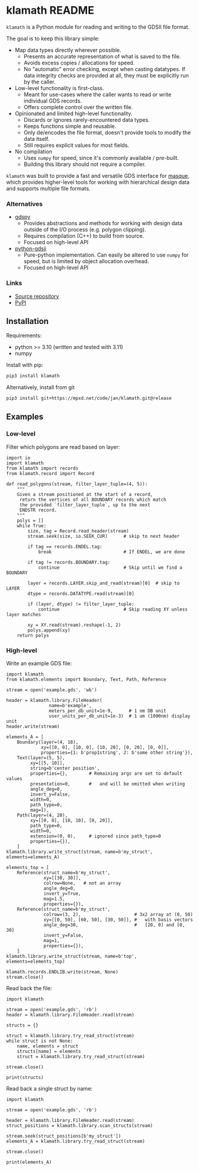 # klamath README

`klamath` is a Python module for reading and writing to the GDSII file format.

The goal is to keep this library simple:
- Map data types directly wherever possible.
    * Presents an accurate representation of what is saved to the file.
    * Avoids excess copies / allocations for speed.
    * No "automatic" error checking, except when casting datatypes.
        If data integrity checks are provided at all, they must be
        explicitly run by the caller.
- Low-level functionality is first-class.
    * Meant for use-cases where the caller wants to read or write
         individual GDS records.
    * Offers complete control over the written file.
- Opinionated and limited high-level functionality.
    * Discards or ignores rarely-encountered data types.
    * Keeps functions simple and reusable.
    * Only de/encodes the file format, doesn't provide tools to modify
        the data itself.
    * Still requires explicit values for most fields.
- No compilation
    * Uses `numpy` for speed, since it's commonly available / pre-built.
    * Building this library should not require a compiler.

`klamath` was built to provide a fast and versatile GDS interface for
 [masque](https://mpxd.net/code/jan/masque), which provides higher-level
 tools for working with hierarchical design data and supports multiple
 file formats.


### Alternatives
- [gdspy](https://github.com/heitzmann/gdspy)
    * Provides abstractions and methods for working with design data
        outside of the I/O process (e.g. polygon clipping).
    * Requires compilation (C++) to build from source.
    * Focused on high-level API
- [python-gdsii](https://pypi.org/project/python-gdsii)
    * Pure-python implementation. Can easily be altered to use `numpy`
        for speed, but is limited by object allocation overhead.
    * Focused on high-level API


### Links
- [Source repository](https://mpxd.net/code/jan/klamath)
- [PyPI](https://pypi.org/project/klamath)


## Installation

Requirements:
* python >= 3.10 (written and tested with 3.11)
* numpy


Install with pip:
```bash
pip3 install klamath
```

Alternatively, install from git
```bash
pip3 install git+https://mpxd.net/code/jan/klamath.git@release
```

## Examples
### Low-level

Filter which polygons are read based on layer:

```python3
import io
import klamath
from klamath import records
from klamath.record import Record

def read_polygons(stream, filter_layer_tuple=(4, 5)):
    """
    Given a stream positioned at the start of a record,
     return the vertices of all BOUNDARY records which match
     the provided `filter_layer_tuple`, up to the next
     ENDSTR record.
    """
    polys = []
    while True:
        size, tag = Record.read_header(stream)
        stream.seek(size, io.SEEK_CUR)      # skip to next header

        if tag == records.ENDEL.tag:
            break                           # If ENDEL, we are done

        if tag != records.BOUNDARY.tag:
            continue                        # Skip until we find a BOUNDARY

        layer = records.LAYER.skip_and_read(stream)[0]  # skip to LAYER
        dtype = records.DATATYPE.read(stream)[0]

        if (layer, dtype) != filter_layer_tuple:
            continue                        # Skip reading XY unless layer matches

        xy = XY.read(stream).reshape(-1, 2)
        polys.append(xy)
    return polys
```

### High-level

Write an example GDS file:

```python3
import klamath
from klamath.elements import Boundary, Text, Path, Reference

stream = open('example.gds', 'wb')

header = klamath.library.FileHeader(
                name=b'example',
                meters_per_db_unit=1e-9,      # 1 nm DB unit
                user_units_per_db_unit=1e-3)  # 1 um (1000nm) display unit
header.write(stream)

elements_A = [
    Boundary(layer=(4, 18),
             xy=[[0, 0], [10, 0], [10, 20], [0, 20], [0, 0]],
             properties={1: b'prop1string', 2: b'some other string'}),
    Text(layer=(5, 5),
         xy=[[5, 10]],
         string=b'center position',
         properties={},        # Remaining args are set to default values
         presentation=0,       #   and will be omitted when writing
         angle_deg=0,
         invert_y=False,
         width=0,
         path_type=0,
         mag=1),
    Path(layer=(4, 20),
         xy=[[0, 0], [10, 10], [0, 20]],
         path_type=0,
         width=0,
         extension=(0, 0),     # ignored since path_type=0
         properties={}),
    ]
klamath.library.write_struct(stream, name=b'my_struct', elements=elements_A)

elements_top = [
    Reference(struct_name=b'my_struct',
              xy=[[30, 30]],
              colrow=None,   # not an array
              angle_deg=0,
              invert_y=True,
              mag=1.5,
              properties={}),
    Reference(struct_name=b'my_struct',
              colrow=(3, 2),                    # 3x2 array at (0, 50)
              xy=[[0, 50], [60, 50], [30, 50]], #   with basis vectors
              angle_deg=30,                     #   [20, 0] and [0, 30]
              invert_y=False,
              mag=1,
              properties={}),
    ]
klamath.library.write_struct(stream, name=b'top', elements=elements_top)

klamath.records.ENDLIB.write(stream, None)
stream.close()
```

Read back the file:

```python3
import klamath

stream = open('example.gds', 'rb')
header = klamath.library.FileHeader.read(stream)

structs = {}

struct = klamath.library.try_read_struct(stream)
while struct is not None:
    name, elements = struct
    structs[name] = elements
    struct = klamath.library.try_read_struct(stream)

stream.close()

print(structs)
```

Read back a single struct by name:

```python3
import klamath

stream = open('example.gds', 'rb')

header = klamath.library.FileHeader.read(stream)
struct_positions = klamath.library.scan_structs(stream)

stream.seek(struct_positions[b'my_struct'])
elements_A = klamath.library.try_read_struct(stream)

stream.close()

print(elements_A)
```

